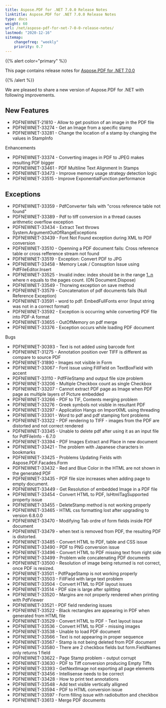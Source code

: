 ```yaml
---
title: Aspose.PDF for .NET 7.0.0 Release Notes
linktitle: Aspose.PDF for .NET 7.0.0 Release Notes
type: docs
weight: 60
url: /net/aspose-pdf-for-net-7-0-0-release-notes/
lastmod: "2020-12-16"
sitemap:
    changefreq: "weekly"
    priority: 0.7
---
```


{{% alert color="primary" %}} 

This page contains release notes for [Aspose.PDF for .NET 7.0.0](http://www.aspose.com/downloads/pdf/net/new-releases/aspose.pdf-for-.net-7.0.0/)

{{% /alert %}} 

We are pleased to share a new version of Aspose.PDF for .NET with following improvements.
## **New Features**
- PDFNEWNET-21810 - Allow to get position of an image in the PDF file
- PDFNEWNET-33274 - Get an Image from a specific stamp
- PDFNEWNET-33281 - Change the location of a stamp by changing the values in StampInfo

Enhancements

- PDFNEWNET-33374 - Converting images in PDF to JPEG makes resulting PDF bigger
- PDFNEWNET-33461 - PDF Multiline Text Alignment In Stamps
- PDFNEWNET-33473 - Improve memory usage strategy detection logic
- PDFNEWNET-33515 - Improve ExponentialFunction performance
## **Exceptions**
- PDFNEWNET-33359 - PdfConverter fails with "cross reference table not found"
- PDFNEWNET-33389 - Pdf to tiff conversion in a thread causes arithmetic overflow exception
- PDFNEWNET-33434 - Extract Text throws System.ArgumentOutOfRangeExceptions
- PDFNEWNET-33439 - Font Not Found exception during XML to PDF conversion
- PDFNEWNET-33510 - Openning a PDF document fails: Cross reference table or cross refference stream not found
- PDFNEWNET-33519 - Exception: Convert PDF to JPG
- PDFNEWNET-33458 - Memory Leak / Consuption Issue using PdfFileEditor.Insert
- PDFNEWNET-33525 - Invalid index: index should be in the range [1..n](/pages/createpage.action?spaceKey=pdfnet&title=1..n&linkCreation=true&fromPageId=7120576) where n equals to the pages count. (ON Document.Dispose)
- PDFNEWNET-33549 - Thorwing exception on save method
- PDFNEWNET-33579 - Concatenation of pdf documents fails (Null Reference Exception)
- PDFNEWNET-33591 - word to pdf: EmbedFullFonts error (Input string was not in a correct format)
- PDFNEWNET-33592 - Exception is occurring while converting PDF file into PDF-A format
- PDFNEWNET-33655 - OutOfMemory on pdf merge
- PDFNEWNET-33376 - Exception occurs while loading PDF document

Bugs

- PDFNEWNET-30393 - Text is not added using barcode font
- PDFNEWNET-31275 - Annotation position over TIFF is different as compare to source PDF
- PDFNEWNET-31890 - Images not visible in Form
- PDFNEWNET-33067 - Font issue using FillField on TextBoxField with accent
- PDFNEWNET-33110 - PdfFileStamp and output file size problem
- PDFNEWNET-33206 - Multiple Checkbox count as single Checkbox
- PDFNEWNET-33207 - Cannot extract PDF page as Image when PDF page as multiple layers of Picture embedded
- PDFNEWNET-33266 - PDF to TIF, Contents merging problem
- PDFNEWNET-33276 - Greek symbols not visible in resultant PDF
- PDFNEWNET-33297 - Application Hangs on ImportXML using threading
- PDFNEWNET-33301 - Word to pdf and pdf stamping font problems
- PDFNEWNET-33322 - PDF rendering to TIFF - images from the PDF are distorted and not correct rendered
- PDFNEWNET-33345 - Unable to delete pdf after using it as an input file for PdfFileInfo - 6.7.0
- PDFNEWNET-33394 - PDF Images Extract and Place in new document
- PDFNEWNET-33421 - The problem with Japanese characters in bookmarks
- PDFNEWNET-33425 - Problems Updating Fields with Aspose.PDF.Facades.Form
- PDFNEWNET-33432 - Red and Blue Color in the HTML are not shown in the generated PDF
- PDFNEWNET-33435 - PDF file size increases when adding page to empty document.
- PDFNEWNET-33449 - Get Resolution of embedded Image in a PDF file
- PDFNEWNET-33454 - Convert HTML to PDF, IsHtmlTagSupported property issue
- PDFNEWNET-33455 - DeleteStamp method is not working properly
- PDFNEWNET-33465 - HTML css formatting lost after upgrading to version 6.8.0.0
- PDFNEWNET-33470 - Modifying Tab ordre of form fields inside PDF document
- PDFNEWNET-33479 - when text is removed from PDF, the resulting PDF is distorted.
- PDFNEWNET-33485 - Convert HTML to PDF, table and CSS issue
- PDFNEWNET-33490 - PDF to PNG conversion issue
- PDFNEWNET-33496 - Convert HTML to PDF missing text from right side
- PDFNEWNET-33499 - Problem wile concatenating PDF documents
- PDFNEWNET-33500 - Resolution of image being returned is not correct, once PDF is resized.
- PDFNEWNET-33501 - PdfPageStamp is not working properly
- PDFNEWNET-33503 - FillField with large text problem
- PDFNEWNET-33504 - Convert HTML to PDF layout issues
- PDFNEWNET-33514 - PDF size is large after splitting
- PDFNEWNET-33520 - Margins are not properly rendered when printing with PdfViewer
- PDFNEWNET-33521 - PDF field rendering issues
- PDFNEWNET-33522 - Black rectangles are appearing in PDF when generated from HTML file
- PDFNEWNET-33529 - Convert HTML to PDF - Text layout issue
- PDFNEWNET-33536 - Convert HTML to PDF - missing images
- PDFNEWNET-33538 - Unable to load PDF document
- PDFNEWNET-33566 - Text is not appearing in proper sequence
- PDFNEWNET-33567 - Stamp is not being deleted from PDF document
- PDFNEWNET-33580 - There are 2 checkbox fields but form.FieldNames only returns 1 field
- PDFNEWNET-33622 - Page Stamp problem - output corrupt
- PDFNEWNET-33630 - PDF to Tiff conversion producing Empty Tiffs
- PDFNEWNET-33393 - GetNextImage not exporting all page elements
- PDFNEWNET-33456 - Intellisense needs to be correct
- PDFNEWNET-33428 - How to print text annotations
- PDFNEWNET-33548 - Add text visible vertically alligned
- PDFNEWNET-33594 - PDF to HTML conversion issue
- PDFNEWNET-33597 - Form filling issue with radiobutton and checkbox
- PDFNEWNET-33613 - Merge PDF documents

